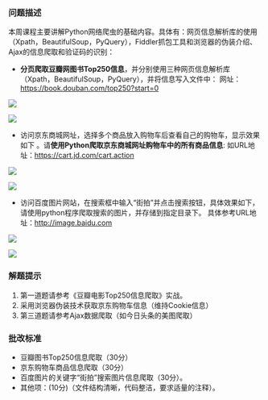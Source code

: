 
### 问题描述


本周课程主要讲解Python网络爬虫的基础内容。具体有：网页信息解析库的使用（Xpath，BeautifulSoup，PyQuery），Fiddler抓包工具和浏览器的伪装介绍、Ajax的信息爬取和验证码的识别： 

- **分页爬取豆瓣网图书Top250信息**，并分别使用三种网页信息解析库（Xpath，BeautifulSoup，PyQuery），并将信息写入文件中： 
  网址：<https://book.douban.com/top250?start=0> 



![](https://gitee.com/luhuadong/Python_Learning/raw/master/8th_week/homework/image/%E8%B1%86%E7%93%A3%E5%9B%BE%E4%B9%A6250.png)

![](https://gitee.com/luhuadong/Python_Learning/raw/master/8th_week/homework/image/%E8%B1%86%E7%93%A3%E5%9B%BE%E4%B9%A6250-%E5%91%BD%E4%BB%A4%E8%A1%8C.png)



- 访问京东商城网址，选择多个商品放入购物车后查看自己的购物车，显示效果如下 。请**使用Python爬取京东商城网址购物车中的所有商品信息**: 
  如URL地址：<https://cart.jd.com/cart.action> 



![](https://gitee.com/luhuadong/Python_Learning/raw/master/8th_week/homework/image/%E4%BA%AC%E4%B8%9C%E8%B4%AD%E7%89%A9%E8%BD%A64items.png)

![](https://gitee.com/luhuadong/Python_Learning/raw/master/8th_week/homework/image/%E4%BA%AC%E4%B8%9C%E8%B4%AD%E7%89%A9%E8%BD%A64items-%E5%91%BD%E4%BB%A4%E8%A1%8C.png)



- 访问百度图片网站，在搜索框中输入“街拍”并点击搜索按钮，具体效果如下，请使用python程序爬取搜索的图片，并存储到指定目录下。 
  具体参考URL地址：<http://image.baidu.com> 

![](https://gitee.com/luhuadong/Python_Learning/raw/master/8th_week/homework/image/%E7%99%BE%E5%BA%A6%E8%A1%97%E6%8B%8D.png)

![](https://gitee.com/luhuadong/Python_Learning/raw/master/8th_week/homework/image/%E7%99%BE%E5%BA%A6%E8%A1%97%E6%8B%8D-%E6%9C%AC%E5%9C%B0.png)



### 解题提示

1. 第一道题请参考《豆瓣电影Top250信息爬取》实战。 
2. 采用浏览器伪装技术获取京东购物车信息（维持Cookie信息） 
3. 第三道题请参考Ajax数据爬取（如今日头条的美图爬取） 



### 批改标准

- 豆瓣图书Top250信息爬取（30分） 
- 京东购物车商品信息爬取（30分） 
- 百度图片的关键字“街拍”搜索图片信息爬取（30分）。 
- 其他项：(10分)（文件结构清晰，代码整洁，要求适量的注释）。
